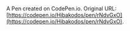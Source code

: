 # 

A Pen created on CodePen.io. Original URL: [https://codepen.io/Hibakodos/pen/rNdvGxO](https://codepen.io/Hibakodos/pen/rNdvGxO).


